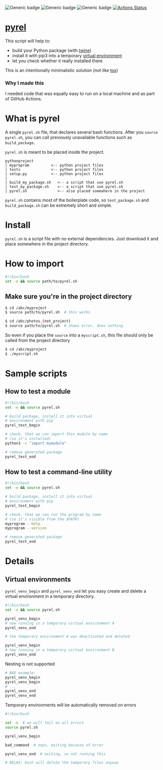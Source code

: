 ![Generic badge](https://img.shields.io/badge/status-unstable-red.svg)
![Generic badge](https://img.shields.io/badge/OS-MacOS%20|%20Ubuntu-blue.svg)
![Generic badge](https://img.shields.io/badge/Python-3.7--3.9-blue.svg)
[![Actions Status](https://github.com/rtmigo/pyrel/workflows/tests/badge.svg?branch=master)](https://github.com/rtmigo/pyrel/actions)

# [pyrel](https://github.com/rtmigo/pyrel)

This script will help to: 

* build your Python package (with [twine](https://pypi.org/project/twine/))
* install it with pip3 into a temporary [virtual environment](https://docs.python.org/3/library/venv.html) 
* let you check whether it really installed there

This is an intentionally minimalistic solution (not like [tox](https://tox.readthedocs.io))

### Why I made this

I needed code that was equally easy to run on a local machine and as part of GitHub Actions.

# What is pyrel

A single `pyrel.sh` file, that declares several bash functions. After you `source pyrel.sh`, you 
can call previously unavailable functions such as `build_package`.

`pyrel.sh` is meant to be placed inside the project.

```
pythonproject
| mypropram          <-- python project files
| tests              <-- python project files
| setup.py           <-- python project files
|
| build_my_package.sh   <-- a script that use pyrel.sh
| test_my_package.sh    <-- a script that use pyrel.sh
| pyrel.sh              <-- also placed somewhere in the project

```
`pyrel.sh` contains most of the boilerplate code, so `test_package.sh` and `build_package.sh` 
can be 
extremely short and simple.

# Install

`pyrel.sh` is a script file with no external dependencies. Just download it and place somewhere 
in the project directory.


# How to import

``` bash
#!/bin/bash
set -e && source path/to/pyrel.sh
```

## Make sure you're in the project directory

``` bash
$ cd /abc/myproject
$ source path/to/pyrel.sh  # this works
```

``` bash
$ cd /abc/photos_(not_project)
$ source path/to/pyrel.sh  # shows error, does nothing
```

So even if you place the `source` into a `myscript.sh`, this file should only be called from the 
project directory

``` bash
$ cd /abc/myproject
$ ./myscript.sh
```

# Sample scripts

## How to test a module

``` bash
#!/bin/bash
set -e && source pyrel.sh

# build package, install it into virtual 
# environment with pip
pyrel_test_begin

# check, that we can import this module by name 
# (so it's installed) 
python3 -c "import mymodule"

# remove generated package 
pyrel_test_end
```

## How to test a command-line utility

``` bash
#!/bin/bash
set -e && source pyrel.sh

# build package, install it into virtual 
# environment with pip
pyrel_test_begin

# check, that we can run the program by name 
# (so it's visible from the $PATH) 
myprogram --help       
myprogram --version

# remove generated package 
pyrel_test_end
```

# Details

## Virtual environments

`pyrel_venv_begin` and `pyrel_venv_end` let you easy create and delete a virtual 
environment in a temporary directory.

``` bash
#!/bin/bash
set -e && source pyrel.sh

pyrel_venv_begin
# now running in a temporary virtual environment A
pyrel_venv_end

# the temporary environment A was deactivated and deleted

pyrel_venv_begin
# now running in a temporary virtual environment B
pyrel_venv_end
```

Nesting is not supported

``` bash
# BAD example:
pyrel_venv_begin
pyrel_venv_begin
# ...
pyrel_venv_end
pyrel_venv_end
```

Temporary environments will be automatically removed on errors  

``` bash
#!/bin/bash

set -e  # we will fail on all errors 
source pyrel.sh 

pyrel_venv_begin

bad_command  # oops, exiting because of error 

pyrel_venv_end  # exiting, so not running this

# RELAX: bash will delete the temporary files anyway  
```

